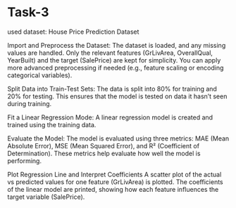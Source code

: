 # Task-3

used dataset: House Price Prediction Dataset

Import and Preprocess the Dataset:
The dataset is loaded, and any missing values are handled. Only the relevant features (GrLivArea, OverallQual, YearBuilt) and the target (SalePrice) are kept for simplicity. You can apply more advanced preprocessing if needed (e.g., feature scaling or encoding categorical variables).

Split Data into Train-Test Sets:
The data is split into 80% for training and 20% for testing. This ensures that the model is tested on data it hasn’t seen during training.

Fit a Linear Regression Mode:
A linear regression model is created and trained using the training data.

Evaluate the Model:
The model is evaluated using three metrics: MAE (Mean Absolute Error), MSE (Mean Squared Error), and R² (Coefficient of Determination). These metrics help evaluate how well the model is performing.

Plot Regression Line and Interpret Coefficients
A scatter plot of the actual vs predicted values for one feature (GrLivArea) is plotted.
The coefficients of the linear model are printed, showing how each feature influences the target variable (SalePrice).
